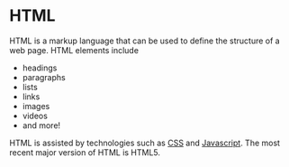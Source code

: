 # HTML

HTML is a markup language that can be used to define the structure of a web page. HTML elements include

* headings
* paragraphs
* lists
* links
* images
* videos
* and more!

HTML is assisted by technologies such as [CSS](/wiki/CSS) and [Javascript](/wiki/Javascript). The most recent major version of HTML is HTML5.

